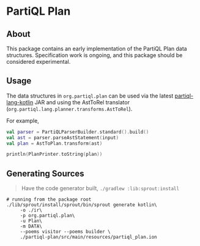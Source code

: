# PartiQL Plan

## About

This package contains an early implementation of the PartiQL Plan data structures. Specification work is ongoing, and
this package should be considered experimental.

## Usage

The data structures in `org.partiql.plan` can be used via the latest [partiql-lang-kotlin](https://central.sonatype.com/artifact/org.partiql/partiql-lang-kotlin/0.9.3) JAR and using the AstToRel translator (`org.partiql.lang.planner.transforms.AstToRel`).

For example,

```kotlin
val parser = PartiQLParserBuilder.standard().build()
val ast = parser.parseAstStatement(input)
val plan = AstToPlan.transform(ast)

println(PlanPrinter.toString(plan))
```

## Generating Sources

> Have the code generator built, `./gradlew :lib:sprout:install`

```shell
# running from the package root
./lib/sprout/install/sprout/bin/sprout generate kotlin\
     -o ./ir\
     -p org.partiql.plan\
     -u Plan\
     -m DATA\
     --poems visitor --poems builder \
     ./partiql-plan/src/main/resources/partiql_plan.ion
```
